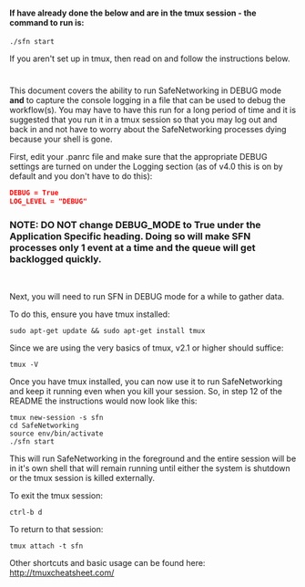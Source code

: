 #### If have already done the below and are in the tmux session - the command to run is:
```
./sfn start
```
If you aren't set up in tmux, then read on and follow the instructions below.

#   
This document covers the ability to run SafeNetworking in DEBUG mode **and** to capture the console logging in a file that can be used to debug the workflow(s).  You may have to have this run for a long period of time and it is suggested that you run it in a tmux session so that you may log out and back in and not have to worry about the SafeNetworking processes dying because your shell is gone.  

First, edit your .panrc file and make sure that the appropriate DEBUG settings are turned on under the Logging section (as of v4.0 this is on by default and you don't have to do this):
```json
DEBUG = True
LOG_LEVEL = "DEBUG"
```
### NOTE: DO __NOT__ change DEBUG_MODE to True under the Application Specific heading.  Doing so will make SFN processes only 1 event at a time and the queue will get backlogged quickly.
<br/>

Next, you will need to run SFN in DEBUG mode for a while to gather data. 

To do this, ensure you have tmux installed:
```
sudo apt-get update && sudo apt-get install tmux
```
Since we are using the very basics of tmux, v2.1 or higher should suffice:
```
tmux -V
```

Once you have tmux installed, you can now use it to run SafeNetworking and keep it running even when you kill your session.  So, in step 12 of the README the instructions would now look like this:
```
tmux new-session -s sfn
cd SafeNetworking
source env/bin/activate
./sfn start
```
This will run SafeNetworking in the foreground and the entire session will be in it's own shell that will remain running until either the system is shutdown or the tmux session is killed externally.

To exit the tmux session:
```
ctrl-b d
```
To return to that session:
```
tmux attach -t sfn
```

Other shortcuts and basic usage can be found here:  http://tmuxcheatsheet.com/



